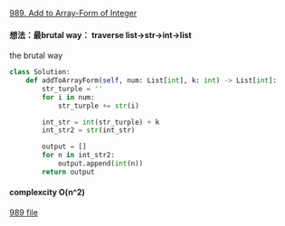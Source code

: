 [989. Add to Array-Form of Integer](https://leetcode-cn.com/problems/add-to-array-form-of-integer/)
#### 想法：最brutal way： traverse list->str->int->list 
the brutal way
```python
class Solution:
    def addToArrayForm(self, num: List[int], k: int) -> List[int]:
        str_turple = ''
        for i in num:
            str_turple += str(i)

        int_str = int(str_turple) + k
        int_str2 = str(int_str)

        output = []
        for n in int_str2:
            output.append(int(n))
        return output
```
#### complexcity O(n^2) 
[989 file](https://github.com/Lllouiselao/Leetcode/blob/master/Array/989_Add_To_Array.py)
